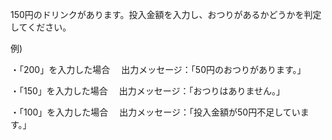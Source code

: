 150円のドリンクがあります。投入金額を入力し、おつりがあるかどうかを判定してください。

例)

・「200」を入力した場合
　出力メッセージ：「50円のおつりがあります。」
 
・「150」を入力した場合
　出力メッセージ：「おつりはありません。」
 
・「100」を入力した場合
　出力メッセージ：「投入金額が50円不足しています。」
